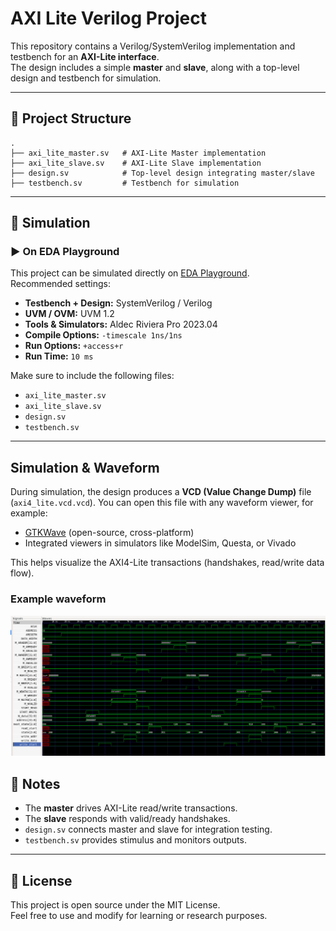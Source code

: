 # AXI Lite Verilog Project

This repository contains a Verilog/SystemVerilog implementation and testbench for an **AXI-Lite interface**.  
The design includes a simple **master** and **slave**, along with a top-level design and testbench for simulation.

---

## 📂 Project Structure

```
.
├── axi_lite_master.sv   # AXI-Lite Master implementation
├── axi_lite_slave.sv    # AXI-Lite Slave implementation
├── design.sv            # Top-level design integrating master/slave
├── testbench.sv         # Testbench for simulation
```

---

## 🚀 Simulation

### ▶️ On EDA Playground
This project can be simulated directly on [EDA Playground](https://www.edaplayground.com/).  
Recommended settings:
- **Testbench + Design:** SystemVerilog / Verilog
- **UVM / OVM:** UVM 1.2
- **Tools & Simulators:** Aldec Riviera Pro 2023.04
- **Compile Options:** `-timescale 1ns/1ns`
- **Run Options:** `+access+r`
- **Run Time:** `10 ms`

Make sure to include the following files:
- `axi_lite_master.sv`
- `axi_lite_slave.sv`
- `design.sv`
- `testbench.sv`

---


## Simulation & Waveform

During simulation, the design produces a **VCD (Value Change Dump)** file (`axi4_lite.vcd.vcd`).
You can open this file with any waveform viewer, for example:

- [GTKWave](http://gtkwave.sourceforge.net/) (open-source, cross-platform)
- Integrated viewers in simulators like ModelSim, Questa, or Vivado

This helps visualize the AXI4-Lite transactions (handshakes, read/write data flow).

### Example waveform

![AXI4-Lite VCD waveform](waveform_gtkwave.png)

## 📝 Notes
- The **master** drives AXI-Lite read/write transactions.  
- The **slave** responds with valid/ready handshakes.  
- `design.sv` connects master and slave for integration testing.  
- `testbench.sv` provides stimulus and monitors outputs.

---

## 📜 License
This project is open source under the MIT License.  
Feel free to use and modify for learning or research purposes.
